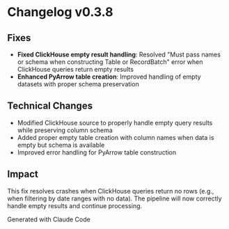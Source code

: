 # Changelog v0.3.8

## Fixes
- **Fixed ClickHouse empty result handling**: Resolved "Must pass names or schema when constructing Table or RecordBatch" error when ClickHouse queries return empty results
- **Enhanced PyArrow table creation**: Improved handling of empty datasets with proper schema preservation

## Technical Changes
- Modified ClickHouse source to properly handle empty query results while preserving column schema
- Added proper empty table creation with column names when data is empty but schema is available
- Improved error handling for PyArrow table construction

## Impact
This fix resolves crashes when ClickHouse queries return no rows (e.g., when filtering by date ranges with no data). The pipeline will now correctly handle empty results and continue processing.

Generated with Claude Code
